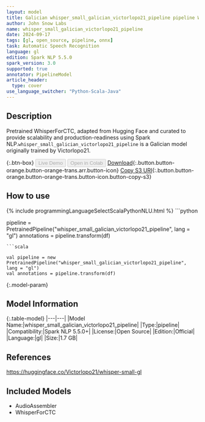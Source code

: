 ```yaml
---
layout: model
title: Galician whisper_small_galician_victorlopo21_pipeline pipeline WhisperForCTC from Victorlopo21
author: John Snow Labs
name: whisper_small_galician_victorlopo21_pipeline
date: 2024-09-17
tags: [gl, open_source, pipeline, onnx]
task: Automatic Speech Recognition
language: gl
edition: Spark NLP 5.5.0
spark_version: 3.0
supported: true
annotator: PipelineModel
article_header:
  type: cover
use_language_switcher: "Python-Scala-Java"
---
```


## Description

Pretrained WhisperForCTC, adapted from Hugging Face and curated to provide scalability and production-readiness using Spark NLP.`whisper_small_galician_victorlopo21_pipeline` is a Galician model originally trained by Victorlopo21.

{:.btn-box}
<button class="button button-orange" disabled>Live Demo</button>
<button class="button button-orange" disabled>Open in Colab</button>
[Download](https://s3.amazonaws.com/auxdata.johnsnowlabs.com/public/models/whisper_small_galician_victorlopo21_pipeline_gl_5.5.0_3.0_1726562375691.zip){:.button.button-orange.button-orange-trans.arr.button-icon}
[Copy S3 URI](s3://auxdata.johnsnowlabs.com/public/models/whisper_small_galician_victorlopo21_pipeline_gl_5.5.0_3.0_1726562375691.zip){:.button.button-orange.button-orange-trans.button-icon.button-copy-s3}

## How to use



<div class="tabs-box" markdown="1">
{% include programmingLanguageSelectScalaPythonNLU.html %}
```python

pipeline = PretrainedPipeline("whisper_small_galician_victorlopo21_pipeline", lang = "gl")
annotations =  pipeline.transform(df)   

```
```scala

val pipeline = new PretrainedPipeline("whisper_small_galician_victorlopo21_pipeline", lang = "gl")
val annotations = pipeline.transform(df)

```
</div>

{:.model-param}
## Model Information

{:.table-model}
|---|---|
|Model Name:|whisper_small_galician_victorlopo21_pipeline|
|Type:|pipeline|
|Compatibility:|Spark NLP 5.5.0+|
|License:|Open Source|
|Edition:|Official|
|Language:|gl|
|Size:|1.7 GB|

## References

https://huggingface.co/Victorlopo21/whisper-small-gl

## Included Models

- AudioAssembler
- WhisperForCTC